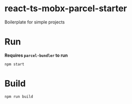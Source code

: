 # react-ts-mobx-parcel-starter
Boilerplate for simple projects

# Run

**Requires `parcel-bundler` to run**

`npm start`

# Build

`npm run build`